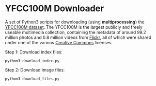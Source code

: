 # YFCC100M Downloader

A set of Python3 scripts for downloading (using **multiprocessing**) the [YFCC100M dataset](https://multimediacommons.wordpress.com/yfcc100m-core-dataset/). The YFCC100M is the largest publicly and freely useable multimedia  collection, containing  the metadata of around 99.2 million photos and  0.8 million videos from [Flickr](https://www.flickr.com/), all of which were shared under one of the various [Creative Commons](https://creativecommons.org/) licenses.

Step 1: Download index files:

~~~
python3 download_index.py
~~~

Step 2: Download image files:

~~~
python3 download_files.py
~~~
